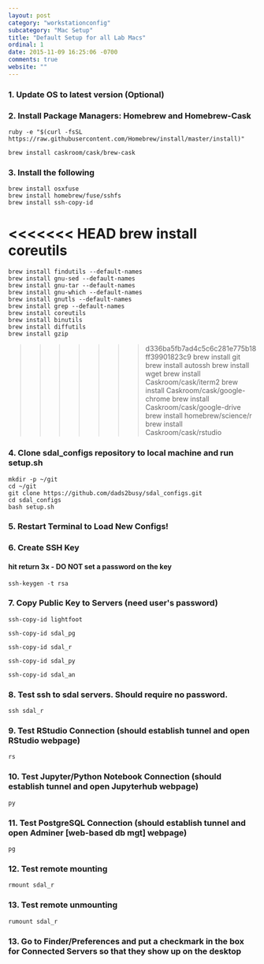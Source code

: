 ```yaml
---
layout: post
category: "workstationconfig"
subcategory: "Mac Setup"
title: "Default Setup for all Lab Macs"
ordinal: 1
date: 2015-11-09 16:25:06 -0700
comments: true
website: ""
---
```

<!--break-->

### 1. Update OS to latest version (Optional)

### 2. Install Package Managers: Homebrew and Homebrew-Cask
    ruby -e "$(curl -fsSL https://raw.githubusercontent.com/Homebrew/install/master/install)"

    brew install caskroom/cask/brew-cask

### 3. Install the following
    brew install osxfuse
    brew install homebrew/fuse/sshfs
    brew install ssh-copy-id
<<<<<<< HEAD
    brew install coreutils
=======
    brew install findutils --default-names
    brew install gnu-sed --default-names
    brew install gnu-tar --default-names
    brew install gnu-which --default-names
    brew install gnutls --default-names
    brew install grep --default-names
    brew install coreutils
    brew install binutils
    brew install diffutils
    brew install gzip
>>>>>>> d336ba5fb7ad4c5c6c281e775b18ff39901823c9
    brew install git
    brew install autossh
    brew install wget
    brew install Caskroom/cask/iterm2
    brew install Caskroom/cask/google-chrome
    brew install Caskroom/cask/google-drive
    brew install homebrew/science/r
    brew install Caskroom/cask/rstudio

### 4. Clone sdal_configs repository to local machine and run setup.sh
    mkdir -p ~/git
    cd ~/git
    git clone https://github.com/dads2busy/sdal_configs.git
    cd sdal_configs
    bash setup.sh

### 5. Restart Terminal to Load New Configs!

### 6. Create SSH Key

#### hit return 3x - DO NOT set a password on the key
    ssh-keygen -t rsa

### 7. Copy Public Key to Servers (need user's password)
    ssh-copy-id lightfoot

    ssh-copy-id sdal_pg

    ssh-copy-id sdal_r

    ssh-copy-id sdal_py

    ssh-copy-id sdal_an

### 8. Test ssh to sdal servers. Should require no password.
    ssh sdal_r

### 9. Test RStudio Connection (should establish tunnel and open RStudio webpage)
    rs

### 10. Test Jupyter/Python Notebook Connection (should establish tunnel and open Jupyterhub webpage)
    py

### 11. Test PostgreSQL Connection (should establish tunnel and open Adminer [web-based db mgt] webpage)
    pg

### 12. Test remote mounting
    rmount sdal_r

### 13. Test remote unmounting
    rumount sdal_r

### 13. Go to Finder/Preferences and put a checkmark in the box for Connected Servers so that they show up on the desktop
